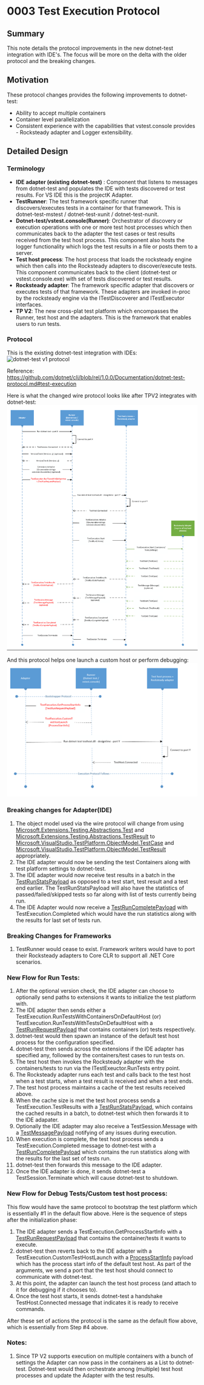 # 0003 Test Execution Protocol

## Summary
This note details the protocol improvements in the new dotnet-test integration with IDE's. The focus will be more on the delta with the older protocol and the breaking changes.

## Motivation
These protocol changes provides the following improvements to dotnet-test:
* Ability to accept multiple containers
* Container level parallelization
* Consistent experience with the capabilities that vstest.console provides - Rocksteady adapter and Logger extensibility.

## Detailed Design

### Terminology
* **IDE adapter (existing dotnet-test)** : Component that listens to messages from dotnet-test and populates the IDE with tests discovered or test results. For VS IDE this is the projectK Adapter.
* **TestRunner**: The test framework specific runner that discovers/executes tests in a container for that framework. This is dotnet-test-mstest / dotnet-test-xunit / dotnet-test-nunit.
* **Dotnet-test/vstest.console(Runner)**: Orchestrator of discovery or execution operations with one or more test host processes which then communicates back to the adapter the test cases or test results received from the test host process. This component also hosts the logger functionality which logs the test results in a file or posts them to a server.
* **Test host process**: The host process that loads the rocksteady engine which then calls into the Rocksteady adapters to discover/execute tests. This component communicates back to the client (dotnet-test or vstest.console.exe) with set of tests discovered or test results.
* **Rocksteady adapter**: The framework specific adapter that discovers or executes tests of that framework. These adapters are invoked in-proc by the rocksteady engine via the ITestDiscoverer and ITestExecutor interfaces.
* **TP V2**: The new cross-plat test platform which encompasses the Runner, test host and the adapters. This is the framework that enables users to run tests.

### Protocol
This is the existing dotnet-test integration with IDEs:
![dotnet-test v1 protocol](https://github.com/dotnet/cli/raw/rel/1.0.0/Documentation/images/DotnetTestExecuteTests.png)

Reference: https://github.com/dotnet/cli/blob/rel/1.0.0/Documentation/dotnet-test-protocol.md#test-execution

Here is what the changed wire protocol looks like after TPV2 integrates with dotnet-test:
![dotnet-test v2 protocol](Images/dotnet-test-protocol-v2-execution.png)

And this protocol helps one launch a custom host or perform debugging:
![dotnet-test v2 protocol for custom host](Images/dotnet-test-protocol-v2-execution-customhost.png)

### Breaking changes for Adapter(IDE)
1. The object model used via the wire protocol will change from using [Microsoft.Extensions.Testing.Abstractions.Test](https://github.com/dotnet/cli/blob/rel/1.0.0/src/Microsoft.Extensions.Testing.Abstractions/Test.cs) and [Microsoft.Extensions.Testing.Abstractions.TestResult](https://github.com/dotnet/cli/blob/rel/1.0.0/src/Microsoft.Extensions.Testing.Abstractions/TestResult.cs) to [Microsoft.VisualStudio.TestPlatform.ObjectModel.TestCase](https://github.com/Microsoft/vstest/blob/master/src/Microsoft.TestPlatform.ObjectModel/TestCase.cs) and [Microsoft.VisualStudio.TestPlatform.ObjectModel.TestResult](https://github.com/Microsoft/vstest/blob/master/src/Microsoft.TestPlatform.ObjectModel/TestCase.cs) appropriately.
2. The IDE adapter would now be sending the test Containers along with test platform settings to dotnet-test.
3. The  IDE adapter would now receive test results in a batch in the [TestRunStatsPayload](https://github.com/Microsoft/vstest/blob/master/src/Microsoft.TestPlatform.CommunicationUtilities/Messages/TestRunStatsPayload.cs) as opposed to a test start, test result and a test end earlier. The TestRunStatsPayload will also have the statistics of passed/failed/skipped tests so far along with list of tests currently being run.
4. The IDE Adapter would now receive a [TestRunCompletePayload](https://github.com/Microsoft/vstest/blob/master/src/Microsoft.TestPlatform.CommunicationUtilities/Messages/TestRunCompletePayload.cs) with TestExecution.Completed which would have the run statistics along with the results for last set of tests run.

### Breaking Changes for Frameworks
1. TestRunner would cease to exist. Framework writers would have to port their Rocksteady adapters to Core CLR to support all .NET Core scenarios.

### New Flow for Run Tests:
1. After the optional version check,  the IDE adapter can choose to optionally send paths to extensions it wants to initialize the test platform with.
2. The IDE adapter then sends either a TestExecution.RunTestsWithContainersOnDefaultHost (or) TestExecution.RunTestsWithTestsOnDefaultHost with a [TestRunRequestPayload](https://github.com/Microsoft/vstest/blob/master/src/Microsoft.TestPlatform.VsTestConsole.TranslationLayer/Payloads/TestRunRequestPayload.cs) that contains containers (or) tests respectively.
3. dotnet-test would then spawn an instance of the default test host process for the configuration specified. 
4. dotnet-test then sends across the extensions if the IDE adapter has specified any, followed by the containers/test cases to run tests on. 
5. The test host then invokes the Rocksteady adapter with the containers/tests to run via the ITestExeuctor.RunTests entry point. 
6. The Rocksteady adapter runs each test and calls back to the test host when a test starts, when a test result is received and when a test ends.
7. The test host process maintains a cache of the test results received above.
8. When the cache size is met the test host process sends a TestExecution.TestResults with a [TestRunStatsPayload](https://github.com/Microsoft/vstest/blob/master/src/Microsoft.TestPlatform.CommunicationUtilities/Messages/TestRunStatsPayload.cs), which contains the cached results in a batch, to dotnet-test which then forwards it to the IDE adapater.
9. Optionally the IDE adapter may also receive a TestSession.Message with a [TestMessagePayload](https://github.com/Microsoft/vstest/blob/master/src/Microsoft.TestPlatform.CommunicationUtilities/Messages/TestMessagePayload.cs) notifying of any issues during execution.
10. When execution is complete, the test host process sends a TestExecution.Completed message to dotnet-test with a [TestRunCompletePayload](https://github.com/Microsoft/vstest/blob/master/src/Microsoft.TestPlatform.CommunicationUtilities/Messages/TestRunCompletePayload.cs) which contains the run statistics along with the results for the last set of tests run.
11. dotnet-test then forwards this message to the IDE adapter.
12. Once the IDE adapter is done, it sends dotnet-test a TestSession.Terminate which will cause dotnet-test to shutdown.

### New Flow for Debug Tests/Custom test host process:
This flow would have the same protocol to bootstrap the test platform which is essentially #1 in the default flow above. Here is the sequence of steps after the initialization phase:

1. The IDE adapter sends a TestExecution.GetProcessStartInfo with a [TestRunRequestPayload](https://github.com/Microsoft/vstest/blob/master/src/Microsoft.TestPlatform.VsTestConsole.TranslationLayer/Payloads/TestRunRequestPayload.cs) that contains the container/tests it wants to execute.
2. dotnet-test then reverts back to the IDE adapter with a TestExecution.CustomTestHostLaunch with a [ProcessStartInfo](https://github.com/Microsoft/vstest/blob/master/src/Microsoft.TestPlatform.ObjectModel/TestProcessStartInfo.cs) payload which has the process start info of the default test host. As part of the arguments, we send a port that the test host should connect to communicate with dotnet-test.
3. At this point, the adapter can launch the test host process (and attach to it for debugging if it chooses to).
4. Once the test host starts, it sends dotnet-test a handshake TestHost.Connected message that indicates it is ready to receive commands.

After these set of actions the protocol is the same as the default flow above, which is essentially from Step #4 above.
	
### Notes:
1. Since TP V2 supports execution on multiple containers with a bunch of settings the Adapter can now pass in the containers as a List<string> to dotnet-test. Dotnet-test would then orchestrate among (multiple) test host processes and update the Adapter with the test results.
